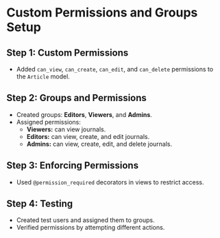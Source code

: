 # Custom Permissions and Groups Setup

## Step 1: Custom Permissions
- Added `can_view`, `can_create`, `can_edit`, and `can_delete` permissions to the `Article` model.

## Step 2: Groups and Permissions
- Created groups: **Editors**, **Viewers**, and **Admins**.
- Assigned permissions:
  - **Viewers:** can view journals.
  - **Editors:** can view, create, and edit journals.
  - **Admins:** can view, create, edit, and delete journals.

## Step 3: Enforcing Permissions
- Used `@permission_required` decorators in views to restrict access.

## Step 4: Testing
- Created test users and assigned them to groups.
- Verified permissions by attempting different actions.
